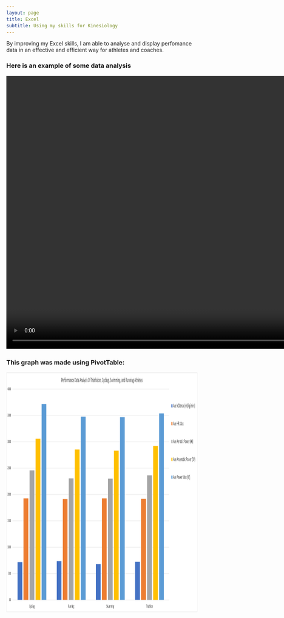 ```yaml
---
layout: page
title: Excel
subtitle: Using my skills for Kinesiology
---
```


By improving my Excel skills, I am able to analyse and display perfomance data in an effective and efficient way for athletes and coaches.

### Here is an example of some data analysis
<video width="960" height="720" controls>
    <source src="/assets/img/excel-vid.mp4" type="video/mp4">
</video>

### This graph was made using PivotTable:
<img src="/assets/img/chart.png" style="width:1380px;height:634px;">
